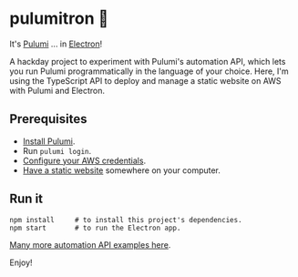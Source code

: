 # pulumitron 👾

It's [Pulumi](https://pulumi.com/) ... in [Electron](https://www.electronjs.org/)!

A hackday project to experiment with Pulumi's automation API, which lets you run Pulumi programmatically in the language of your choice. Here, I'm using the TypeScript API to deploy and manage a static website on AWS with Pulumi and Electron.

## Prerequisites

* [Install Pulumi](https://www.pulumi.com/docs/get-started/install/).
* Run `pulumi login`.
* [Configure your AWS credentials](https://www.pulumi.com/docs/intro/cloud-providers/aws/setup/).
* [Have a static website](https://jamstack.org/generators/) somewhere on your computer.

## Run it

```
npm install     # to install this project's dependencies.
npm start       # to run the Electron app.
```

[Many more automation API examples here](https://github.com/pulumi/automation-api-examples).

Enjoy!
